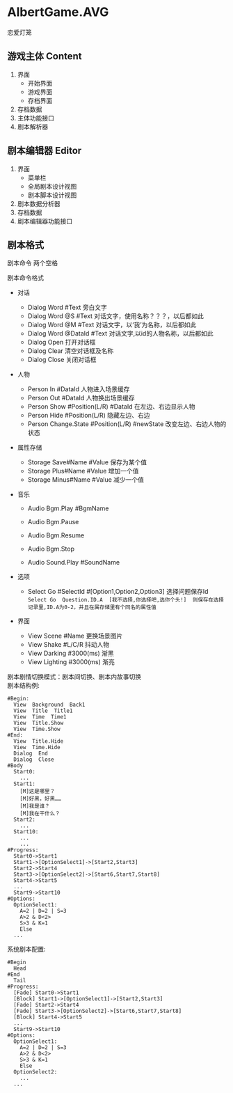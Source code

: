 # AlbertGame.AVG
恋爱灯笼  

## 游戏主体 Content
1.  界面
    - 开始界面
    - 游戏界面
    - 存档界面
2.  存档数据
3.  主体功能接口
4.  剧本解析器

## 剧本编辑器 Editor
1.  界面
    - 菜单栏
    - 全局剧本设计视图
    - 剧本脚本设计视图
2.  剧本数据分析器
3.  存档数据
4.  剧本编辑器功能接口

## 剧本格式
剧本命令 两个空格

剧本命令格式  

- 对话
  - Dialog  Word  #Text  旁白文字
  - Dialog  Word  @S  #Text  对话文字，使用名称？？？，以后都如此
  - Dialog  Word  @M  #Text  对话文字，以‘我’为名称，以后都如此
  - Dialog  Word  @DataId  #Text  对话文字,以id的人物名称，以后都如此
  - Dialog  Open  打开对话框
  - Dialog  Clear  清空对话框及名称
  - Dialog  Close  关闭对话框
  
- 人物
  - Person  In  #DataId 人物进入场景缓存
  - Person  Out  #DataId 人物换出场景缓存
  - Person  Show  #Position(L/R)  #DataId 在左边、右边显示人物
  - Person  Hide  #Position(L/R) 隐藏左边、右边
  - Person  Change.State  #Position(L/R)  #newState 改变左边、右边人物的状态
  
- 属性存储
  - Storage  Save#Name  #Value 保存为某个值
  - Storage  Plus#Name  #Value 增加一个值
  - Storage  Minus#Name  #Value 减少一个值

- 音乐
  - Audio  Bgm.Play  #BgmName
  - Audio  Bgm.Pause
  - Audio  Bgm.Resume
  - Audio  Bgm.Stop

  - Audio  Sound.Play #SoundName

- 选项
    - Select  Go  #SelectId  #[Option1,Option2,Option3]  选择问题保存Id
  `
  Select Go  Question.ID.A  [我不选择,你选择吧,选你个头!]  则保存在选择记录里,ID.A为0-2，并且在属存储里有个同名的属性值
  `

- 界面
  - View  Scene  #Name 更换场景图片
  - View  Shake  #L/C/R 抖动人物
  - View  Darking  #3000(ms)  渐黑
  - View  Lighting  #3000(ms)  渐亮

剧本剧情切换模式：剧本间切换、剧本内故事切换  
剧本结构例:  
```
#Begin:  
  View  Background  Back1  
  View  Title  Title1  
  View  Time  Time1  
  View  Title.Show  
  View  Time.Show  
#End:  
  View  Title.Hide  
  View  Time.Hide  
  Dialog  End  
  Dialog  Close  
#Body  
  Start0:  
  	...  
  Start1:  
  	[M]这是哪里？  
  	[M]好黑，好黑……  
  	[M]我是谁？  
  	[M]我在干什么？  
  Start2:  
  	...  
  Start10:  
  	...  
  	...  
#Progress:  
  Start0->Start1
  Start1->[OptionSelect1]->[Start2,Start3] 
  Start2->Start4
  Start3->[OptionSelect2]->[Start6,Start7,Start8]
  Start4->Start5  
  ...  
  Start9->Start10 
#Options:
  OptionSelect1:
    A=2 | D=2 | S=3
    A>2 & D<2>
    S>3 & K=1
    Else
  ...   

```

系统剧本配置:
```
#Begin
  Head
#End
  Tail
#Progress:  
  [Fade] Start0->Start1
  [Block] Start1->[OptionSelect1]->[Start2,Start3] 
  [Fade] Start2->Start4
  [Fade] Start3->[OptionSelect2]->[Start6,Start7,Start8]
  [Block] Start4->Start5  
  ...  
  Start9->Start10 
#Options:
  OptionSelect1:
    A=2 | D=2 | S=3
    A>2 & D<2>
    S>3 & K=1
    Else
  OptionSelect2:
    ...  
  ...   

```
